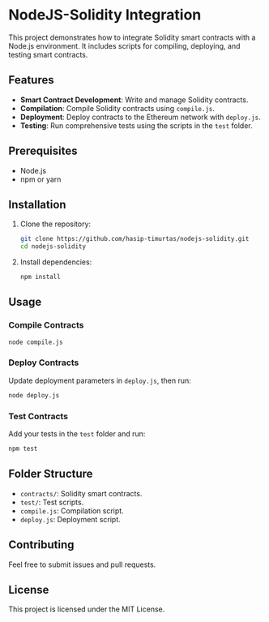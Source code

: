 # NodeJS-Solidity Integration

This project demonstrates how to integrate Solidity smart contracts with a Node.js environment. It includes scripts for compiling, deploying, and testing smart contracts.

## Features

- **Smart Contract Development**: Write and manage Solidity contracts.
- **Compilation**: Compile Solidity contracts using `compile.js`.
- **Deployment**: Deploy contracts to the Ethereum network with `deploy.js`.
- **Testing**: Run comprehensive tests using the scripts in the `test` folder.

## Prerequisites

- Node.js
- npm or yarn

## Installation

1. Clone the repository:
    ```bash
    git clone https://github.com/hasip-timurtas/nodejs-solidity.git
    cd nodejs-solidity
    ```
2. Install dependencies:
    ```bash
    npm install
    ```

## Usage

### Compile Contracts

```bash
node compile.js
```

### Deploy Contracts

Update deployment parameters in `deploy.js`, then run:

```bash
node deploy.js
```

### Test Contracts

Add your tests in the `test` folder and run:

```bash
npm test
```

## Folder Structure

- `contracts/`: Solidity smart contracts.
- `test/`: Test scripts.
- `compile.js`: Compilation script.
- `deploy.js`: Deployment script.

## Contributing

Feel free to submit issues and pull requests.

## License

This project is licensed under the MIT License.
